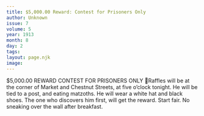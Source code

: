 ```yaml
---
title: $5,000.00 Reward: Contest for Prisoners Only
author: Unknown
issue: 7
volume: 5
year: 1913
month: 8
day: 2
tags:
layout: page.njk
image:
---
```

$5,000.00 REWARD CONTEST FOR PRISONERS ONLY Raffles will be at the corner of Market and Chestnut Streets, at five o’clock tonight. He will be tied to a post, and eating matzoths. He will wear a white hat and black shoes. The one who discovers him first, will get the reward. Start fair. No sneaking over the wall after breakfast. 
